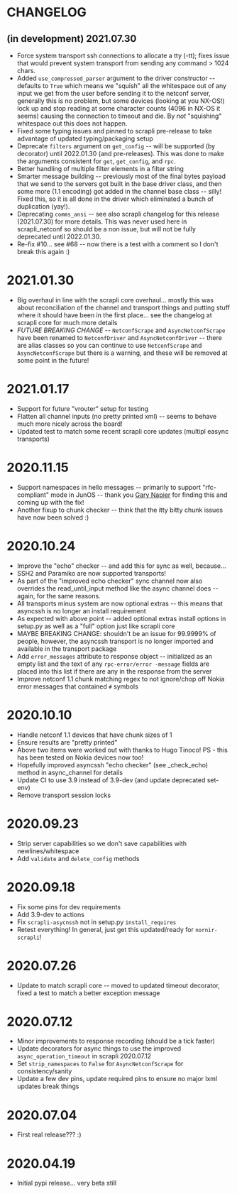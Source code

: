 CHANGELOG
=========

## (in development) 2021.07.30

- Force system transport ssh connections to allocate a tty (-tt); fixes issue that would prevent system transport 
  from sending any command > 1024 chars.
- Added `use_compressed_parser` argument to the driver constructor -- defaults to `True` which means we "squish" all 
  the whitespace out of any input we get from the user before sending it to the netconf server, generally this is no 
  problem, but some devices (looking at you NX-OS!) lock up and stop reading at some character counts (4096 in NX-OS 
  it seems) causing the connection to timeout and die. By *not* "squishing" whitespace out this does not happen.
- Fixed some typing issues and pinned to scrapli pre-release to take advantage of updated typing/packaging setup  
- Deprecate `filters` argument on `get_config` -- will be supported (by decorator) until 2022.01.30 (and 
  pre-releases). This was done to make the arguments consistent for `get`, `get_config`, and `rpc`.
- Better handling of multiple filter elements in a filter string
- Smarter message building -- previously most of the final bytes payload that we send to the servers got built in 
  the base driver class, and then some more (1.1 encoding) got added in the channel base class -- silly! Fixed this, 
  so it is all done in the driver which eliminated a bunch of duplication (yay!).
- Deprecating `comms_ansi` -- see also scrapli changelog for this release (2021.07.30) for more details. This was 
  never used here in scrapli_netconf so should be a non issue, but will not be fully deprecated until 2022.01.30.
- Re-fix #10... see #68 -- now there is a test with a comment so I don't break this again :)


# 2021.01.30

- Big overhaul in line with the scrapli core overhaul... mostly this was about reconciliation of the channel and 
  transport things and putting stuff where it should have been in the first place... see the changelog at scrapli 
  core for much more details
- *FUTURE BREAKING CHANGE* -- `NetconfScrape` and `AsyncNetconfScrape` have been renamed to `NetconfDriver` and 
  `AsyncNetconfDriver` -- there are alias classes so you can continue to use `NetconfScrape` and 
  `AsyncNetconfScrape` but there is a warning, and these will be removed at some point in the future!


# 2021.01.17

- Support for future "vrouter" setup for testing
- Flatten all channel inputs (no pretty printed xml) -- seems to behave much more nicely across the board!
- Updated test to match some recent scrapli core updates (multipl easync transports)


# 2020.11.15

- Support namespaces in hello messages -- primarily to support "rfc-compliant" mode in JunOS -- thank you 
 [Gary Napier](https://github.com/napierg) for finding this and coming up with the fix!
- Another fixup to chunk checker -- think that the itty bitty chunk issues have now been solved :)


# 2020.10.24

- Improve the "echo" checker -- and add this for sync as well, because...
- SSH2 and Paramiko are now supported transports!
- As part of the "improved echo checker" sync channel now also overrides the read_until_input method like the async
 channel does -- again, for the same reasons.
- All transports minus system are now optional extras -- this means that asyncssh is no longer an install requirement
- As expected with above point -- added optional extras install options in setup.py as well as a "full" option just
 like scrapli core
- MAYBE BREAKING CHANGE: shouldn't be an issue for 99.9999% of people, however, the asyncssh transport is no longer
 imported and available in the transport package
- Add `error_messages` attribute to response object -- initialized as an empty list and the text of any `rpc-error/error
-message` fields are placed into this list if there are any in the response from the server
- Improve netconf 1.1 chunk matching regex to not ignore/chop off Nokia error messages that contained `#` symbols


# 2020.10.10

- Handle netconf 1.1 devices that have chunk sizes of 1
- Ensure results are "pretty printed"
- Above two items were worked out with thanks to Hugo Tinoco! PS - this has been tested on Nokia devices now too!
- Hopefully improved asyncssh "echo checker" (see _check_echo) method in async_channel for details
- Update CI to use 3.9 instead of 3.9-dev (and update deprecated set-env)
- Remove transport session locks


# 2020.09.23

- Strip server capabilities so we don't save capabilities with newlines/whitespace
- Add `validate` and `delete_config` methods


# 2020.09.18

- Fix some pins for dev requirements
- Add 3.9-dev to actions
- Fix `scrapli-asycnssh` not in setup.py `install_requires`
- Retest everything! In general, just get this updated/ready for `nornir-scrapli`!


# 2020.07.26

- Update to match scrapli core -- moved to updated timeout decorator, fixed a test to match a better exception message


# 2020.07.12

- Minor improvements to response recording (should be a tick faster)
- Update decorators for async things to use the improved `async_operation_timeout` in scrapli 2020.07.12
- Set `strip_namespaces` to `False` for `AsyncNetconfScrape` for consistency/sanity
- Update a few dev pins, update required pins to ensure no major lxml updates break things


# 2020.07.04

- First real release??? :)


# 2020.04.19

- Initial pypi release... very beta still
